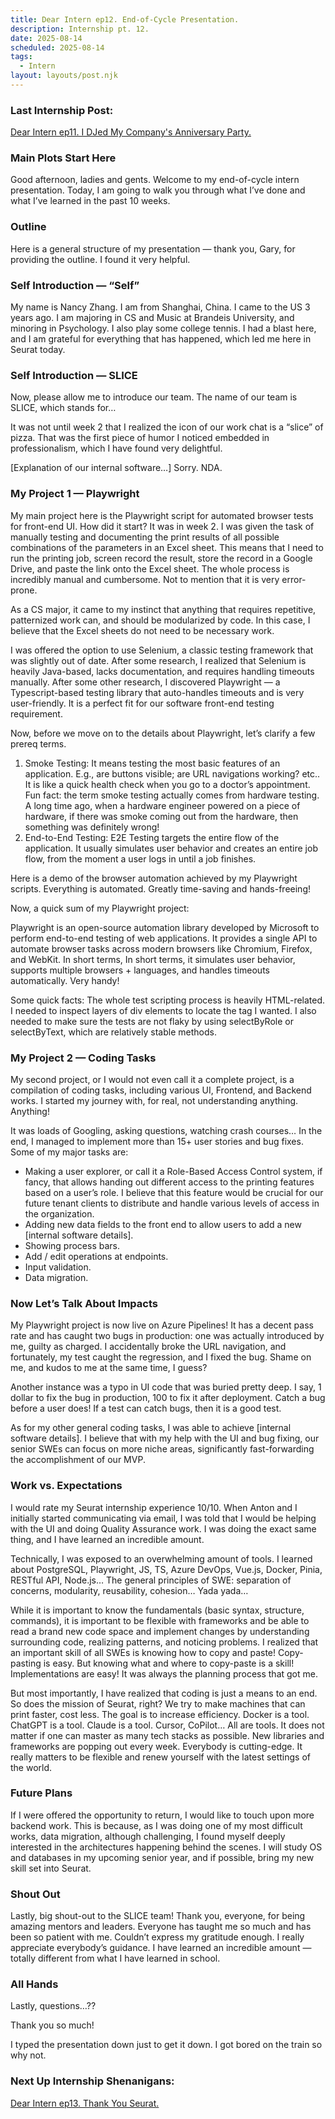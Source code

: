 ```yaml
---
title: Dear Intern ep12. End-of-Cycle Presentation.
description: Internship pt. 12.
date: 2025-08-14
scheduled: 2025-08-14
tags:
  - Intern
layout: layouts/post.njk
---
```


<h3>Last Internship Post:</h3>
<a href="{{ '/posts/dearinternep11/' | url }}">Dear Intern ep11. I DJed My Company's Anniversary Party.</a>

<h3>Main Plots Start Here</h3>

Good afternoon, ladies and gents. Welcome to my end-of-cycle intern presentation. Today, I am going to walk you through what I’ve done and what I’ve learned in the past 10 weeks.

<h3>Outline</h3>

Here is a general structure of my presentation — thank you, Gary, for providing the outline. I found it very helpful.

<h3>Self Introduction — “Self”</h3>

My name is Nancy Zhang. I am from Shanghai, China. I came to the US 3 years ago. I am majoring in CS and Music at Brandeis University, and minoring in Psychology. I also play some college tennis. I had a blast here, and I am grateful for everything that has happened, which led me here in Seurat today.

<h3>Self Introduction — SLICE</h3>

Now, please allow me to introduce our team. The name of our team is SLICE, which stands for…

It was not until week 2 that I realized the icon of our work chat is a “slice” of pizza. That was the first piece of humor I noticed embedded in professionalism, which I have found very delightful.

[Explanation of our internal software…] Sorry. NDA.

<h3>My Project 1 — Playwright</h3>

My main project here is the Playwright script for automated browser tests for front-end UI. How did it start? It was in week 2. I was given the task of manually testing and documenting the print results of all possible combinations of the parameters in an Excel sheet. This means that I need to run the printing job, screen record the result, store the record in a Google Drive, and paste the link onto the Excel sheet. The whole process is incredibly manual and cumbersome. Not to mention that it is very error-prone.

As a CS major, it came to my instinct that anything that requires repetitive, patternized work can, and should be modularized by code. In this case, I believe that the Excel sheets do not need to be necessary work.

I was offered the option to use Selenium, a classic testing framework that was slightly out of date. After some research, I realized that Selenium is heavily Java-based, lacks documentation, and requires handling timeouts manually. After some other research, I discovered Playwright — a Typescript-based testing library that auto-handles timeouts and is very user-friendly. It is a perfect fit for our software front-end testing requirement.

Now, before we move on to the details about Playwright, let’s clarify a few prereq terms.

1. Smoke Testing: It means testing the most basic features of an application. E.g., are buttons visible; are URL navigations working? etc.. It is like a quick health check when you go to a doctor’s appointment. Fun fact: the term smoke testing actually comes from hardware testing. A long time ago, when a hardware engineer powered on a piece of hardware, if there was smoke coming out from the hardware, then something was definitely wrong!
2. End-to-End Testing: E2E Testing targets the entire flow of the application. It usually simulates user behavior and creates an entire job flow, from the moment a user logs in until a job finishes.

Here is a demo of the browser automation achieved by my Playwright scripts. Everything is automated. Greatly time-saving and hands-freeing!

Now, a quick sum of my Playwright project:

Playwright is an open-source automation library developed by Microsoft to perform end-to-end testing of web applications. It provides a single API to automate browser tasks across modern browsers like Chromium, Firefox, and WebKit. In short terms, In short terms, it simulates user behavior, supports multiple browsers + languages, and handles timeouts automatically. Very handy!

Some quick facts: The whole test scripting process is heavily HTML-related. I needed to inspect layers of div elements to locate the tag I wanted. I also needed to make sure the tests are not flaky by using selectByRole or selectByText, which are relatively stable methods.

<h3>My Project 2 — Coding Tasks</h3>

My second project, or I would not even call it a complete project, is a compilation of coding tasks, including various UI, Frontend, and Backend works. I started my journey with, for real, not understanding anything. Anything!

It was loads of Googling, asking questions, watching crash courses… In the end, I managed to implement more than 15+ user stories and bug fixes. Some of my major tasks are:

- Making a user explorer, or call it a Role-Based Access Control system, if fancy, that allows handing out different access to the printing features based on a user’s role. I believe that this feature would be crucial for our future tenant clients to distribute and handle various levels of access in the organization.
- Adding new data fields to the front end to allow users to add a new [internal software details].
- Showing process bars.
- Add / edit operations at endpoints.
- Input validation.
- Data migration.

<h3>Now Let’s Talk About Impacts</h3>

My Playwright project is now live on Azure Pipelines! It has a decent pass rate and has caught two bugs in production: one was actually introduced by me, guilty as charged. I accidentally broke the URL navigation, and fortunately, my test caught the regression, and I fixed the bug. Shame on me, and kudos to me at the same time, I guess?

Another instance was a typo in UI code that was buried pretty deep. I say, 1 dollar to fix the bug in production, 100 to fix it after deployment. Catch a bug before a user does! If a test can catch bugs, then it is a good test.

As for my other general coding tasks, I was able to achieve [internal software details]. I believe that with my help with the UI and bug fixing, our senior SWEs can focus on more niche areas, significantly fast-forwarding the accomplishment of our MVP.

<h3>Work vs. Expectations</h3>

I would rate my Seurat internship experience 10/10. When Anton and I initially started communicating via email, I was told that I would be helping with the UI and doing Quality Assurance work. I was doing the exact same thing, and I have learned an incredible amount.

Technically, I was exposed to an overwhelming amount of tools. I learned about PostgreSQL, Playwright, JS, TS, Azure DevOps, Vue.js, Docker, Pinia, RESTful API, Node.js… The general principles of SWE: separation of concerns, modularity, reusability, cohesion… Yada yada…

While it is important to know the fundamentals (basic syntax, structure, commands), it is important to be flexible with frameworks and be able to read a brand new code space and implement changes by understanding surrounding code, realizing patterns, and noticing problems. I realized that an important skill of all SWEs is knowing how to copy and paste! Copy-pasting is easy. But knowing what and where to copy-paste is a skill! Implementations are easy! It was always the planning process that got me. 

But most importantly, I have realized that coding is just a means to an end. So does the mission of Seurat, right? We try to make machines that can print faster, cost less. The goal is to increase efficiency. Docker is a tool. ChatGPT is a tool. Claude is a tool. Cursor, CoPilot… All are tools. It does not matter if one can master as many tech stacks as possible. New libraries and frameworks are popping out every week. Everybody is cutting-edge. It really matters to be flexible and renew yourself with the latest settings of the world.

<h3>Future Plans</h3>

If I were offered the opportunity to return, I would like to touch upon more backend work. This is because, as I was doing one of my most difficult works, data migration, although challenging, I found myself deeply interested in the architectures happening behind the scenes. I will study OS and databases in my upcoming senior year, and if possible, bring my new skill set into Seurat.

<h3>Shout Out</h3>

Lastly, big shout-out to the SLICE team! Thank you, everyone, for being amazing mentors and leaders. Everyone has taught me so much and has been so patient with me. Couldn’t express my gratitude enough. I really appreciate everybody’s guidance. I have learned an incredible amount — totally different from what I have learned in school.

<h3>All Hands</h3>

Lastly, questions…??

Thank you so much!

I typed the presentation down just to get it down. I got bored on the train so why not.

<h3>Next Up Internship Shenanigans:</h3>
<a href="{{ '/posts/dearinternep13/' | url }}">Dear Intern ep13. Thank You Seurat.</a>

